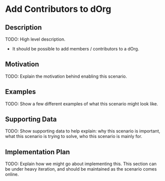 # Add Contributors to dOrg  
## Description  
TODO: High level description.  
* It should be possible to add members / contributors to a dOrg.  

## Motivation  
TODO: Explain the motivation behind enabling this scenario.  

## Examples  
TODO: Show a few different examples of what this scenario might look like.  

## Supporting Data  
TODO: Show supporting data to help explain: why this scenario is important, what this scenario is trying to solve, who this scenario is mainly for.  

## Implementation Plan  
TODO: Explain how we might go about implementing this. This section can be under heavy iteration, and should be maintained as the scenario comes online.  
